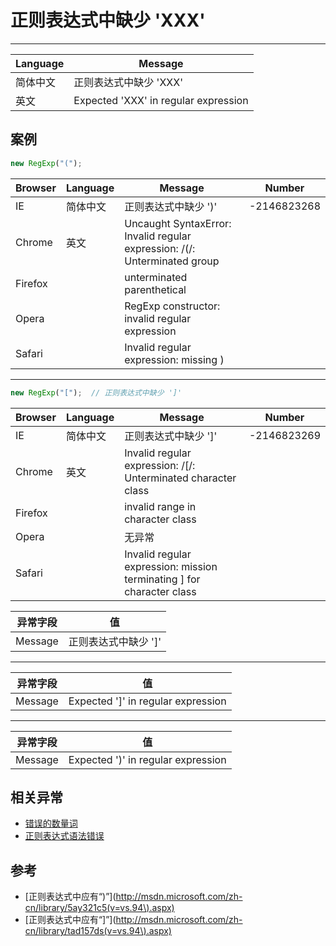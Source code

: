 
# 正则表达式中缺少 'XXX'

----

| Language | Message                              |
|----------|--------------------------------------|
| 简体中文 | 正则表达式中缺少 'XXX'               |
| 英文     | Expected 'XXX' in regular expression |

## 案例

```javascript
new RegExp("(");
```

| Browser | Language | Message                                                                   | Number      |
|---------|----------|---------------------------------------------------------------------------|-------------|
| IE      | 简体中文 | 正则表达式中缺少 ')'                                                      | -2146823268 |
| Chrome  | 英文     | Uncaught SyntaxError: Invalid regular expression: /(/: Unterminated group |             |
| Firefox |          | unterminated parenthetical                                                |             |
| Opera   |          | RegExp constructor: invalid regular expression                            |             |
| Safari  |          | Invalid regular expression: missing )                                     |             |


----

```javascript
new RegExp("[");  // 正则表达式中缺少 ']'
```

| Browser | Language | Message                                                               | Number      |
|---------|----------|-----------------------------------------------------------------------|-------------|
| IE      | 简体中文 | 正则表达式中缺少 ']'                                                  | -2146823269 |
| Chrome  | 英文     | Invalid regular expression: /[/: Unterminated character class         |             |
| Firefox |          | invalid range in character class                                      |             |
| Opera   |          | 无异常                                                                |             |
| Safari  |          | Invalid regular expression: mission terminating ] for character class |             |



| 异常字段 | 值                   |
|----------|----------------------|
| Message  | 正则表达式中缺少 ']' |

----

| 异常字段 | 值                                 |
|----------|------------------------------------|
| Message  | Expected ']' in regular expression |

----

| 异常字段 | 值                                 |
|----------|------------------------------------|
| Message  | Expected ')' in regular expression |

## 相关异常

* [错误的数量词](unexpected-quantifier.md)
* [正则表达式语法错误](regular-expression-syntax-error.md)

<!-- 抛出相关异常 -->
<script type="text/javascript">
try{new RegExp('(');}catch(ex){monitor.error(ex);}
try{new RegExp("[");}catch(ex){monitor.error(ex);}
</script>

## 参考

* [正则表达式中应有“)”](http://msdn.microsoft.com/zh-cn/library/5ay321c5(v=vs.94\).aspx)
* [正则表达式中应有“\]”](http://msdn.microsoft.com/zh-cn/library/tad157ds(v=vs.94\).aspx)
